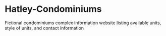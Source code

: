 # Hatley-Condominiums
Fictional condominiums complex information website listing available units, style of units, and contact information
